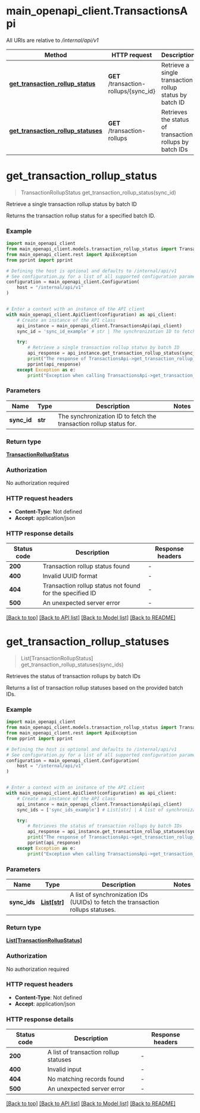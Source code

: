 # main_openapi_client.TransactionsApi

All URIs are relative to */internal/api/v1*

Method | HTTP request | Description
------------- | ------------- | -------------
[**get_transaction_rollup_status**](TransactionsApi.md#get_transaction_rollup_status) | **GET** /transaction-rollups/{sync_id} | Retrieve a single transaction rollup status by batch ID
[**get_transaction_rollup_statuses**](TransactionsApi.md#get_transaction_rollup_statuses) | **GET** /transaction-rollups | Retrieves the status of transaction rollups by batch IDs


# **get_transaction_rollup_status**
> TransactionRollupStatus get_transaction_rollup_status(sync_id)

Retrieve a single transaction rollup status by batch ID

Returns the transaction rollup status for a specified batch ID.

### Example


```python
import main_openapi_client
from main_openapi_client.models.transaction_rollup_status import TransactionRollupStatus
from main_openapi_client.rest import ApiException
from pprint import pprint

# Defining the host is optional and defaults to /internal/api/v1
# See configuration.py for a list of all supported configuration parameters.
configuration = main_openapi_client.Configuration(
    host = "/internal/api/v1"
)


# Enter a context with an instance of the API client
with main_openapi_client.ApiClient(configuration) as api_client:
    # Create an instance of the API class
    api_instance = main_openapi_client.TransactionsApi(api_client)
    sync_id = 'sync_id_example' # str | The synchronization ID to fetch the transaction rollup status for.

    try:
        # Retrieve a single transaction rollup status by batch ID
        api_response = api_instance.get_transaction_rollup_status(sync_id)
        print("The response of TransactionsApi->get_transaction_rollup_status:\n")
        pprint(api_response)
    except Exception as e:
        print("Exception when calling TransactionsApi->get_transaction_rollup_status: %s\n" % e)
```



### Parameters


Name | Type | Description  | Notes
------------- | ------------- | ------------- | -------------
 **sync_id** | **str**| The synchronization ID to fetch the transaction rollup status for. | 

### Return type

[**TransactionRollupStatus**](TransactionRollupStatus.md)

### Authorization

No authorization required

### HTTP request headers

 - **Content-Type**: Not defined
 - **Accept**: application/json

### HTTP response details

| Status code | Description | Response headers |
|-------------|-------------|------------------|
**200** | Transaction rollup status found |  -  |
**400** | Invalid UUID format |  -  |
**404** | Transaction rollup status not found for the specified ID |  -  |
**500** | An unexpected server error |  -  |

[[Back to top]](#) [[Back to API list]](../README.md#documentation-for-api-endpoints) [[Back to Model list]](../README.md#documentation-for-models) [[Back to README]](../README.md)

# **get_transaction_rollup_statuses**
> List[TransactionRollupStatus] get_transaction_rollup_statuses(sync_ids)

Retrieves the status of transaction rollups by batch IDs

Returns a list of transaction rollup statuses based on the provided batch IDs.

### Example


```python
import main_openapi_client
from main_openapi_client.models.transaction_rollup_status import TransactionRollupStatus
from main_openapi_client.rest import ApiException
from pprint import pprint

# Defining the host is optional and defaults to /internal/api/v1
# See configuration.py for a list of all supported configuration parameters.
configuration = main_openapi_client.Configuration(
    host = "/internal/api/v1"
)


# Enter a context with an instance of the API client
with main_openapi_client.ApiClient(configuration) as api_client:
    # Create an instance of the API class
    api_instance = main_openapi_client.TransactionsApi(api_client)
    sync_ids = ['sync_ids_example'] # List[str] | A list of synchronization IDs (UUIDs) to fetch the transaction rollups statuses.

    try:
        # Retrieves the status of transaction rollups by batch IDs
        api_response = api_instance.get_transaction_rollup_statuses(sync_ids)
        print("The response of TransactionsApi->get_transaction_rollup_statuses:\n")
        pprint(api_response)
    except Exception as e:
        print("Exception when calling TransactionsApi->get_transaction_rollup_statuses: %s\n" % e)
```



### Parameters


Name | Type | Description  | Notes
------------- | ------------- | ------------- | -------------
 **sync_ids** | [**List[str]**](str.md)| A list of synchronization IDs (UUIDs) to fetch the transaction rollups statuses. | 

### Return type

[**List[TransactionRollupStatus]**](TransactionRollupStatus.md)

### Authorization

No authorization required

### HTTP request headers

 - **Content-Type**: Not defined
 - **Accept**: application/json

### HTTP response details

| Status code | Description | Response headers |
|-------------|-------------|------------------|
**200** | A list of transaction rollup statuses |  -  |
**400** | Invalid input |  -  |
**404** | No matching records found |  -  |
**500** | An unexpected server error |  -  |

[[Back to top]](#) [[Back to API list]](../README.md#documentation-for-api-endpoints) [[Back to Model list]](../README.md#documentation-for-models) [[Back to README]](../README.md)

